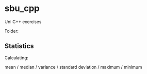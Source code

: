 # sbu_cpp
Uni C++ exercises

Folder:

Statistics
--
Calculating:

mean / median / variance / standard deviation / maximum / minimum
